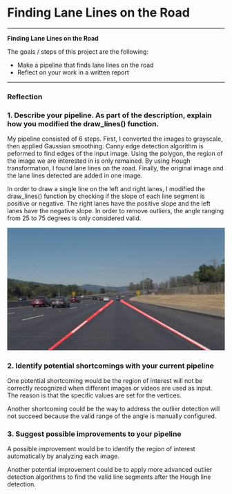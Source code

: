 # **Finding Lane Lines on the Road**

---

**Finding Lane Lines on the Road**

The goals / steps of this project are the following:
* Make a pipeline that finds lane lines on the road
* Reflect on your work in a written report


[//]: # (Image References)

[image1]: ./test_images_output/solidWhiteCurve.jpg

---

### Reflection

### 1. Describe your pipeline. As part of the description, explain how you modified the draw_lines() function.

My pipeline consisted of 6 steps. First, I converted the images to grayscale, then applied Gaussian smoothing.
Canny edge detection algorithm is peformed to find edges of the input image. Using the polygon, the region of the image we are interested in is only remained. By using Hough transformation, I found lane lines on the road. Finally, the original image and the lane lines detected are added in one image.

In order to draw a single line on the left and right lanes, I modified the draw_lines() function by checking if the slope of each line segment is positive or negative. The right lanes have the positive slope and the left lanes have the negative slope. In order to remove outliers, the angle ranging from 25 to 75 degrees is only considered valid.  

![alt text][image1]


### 2. Identify potential shortcomings with your current pipeline


One potential shortcoming would be the region of interest will not be correctly recognized when different images or videos are used as input. The reason is that the specific values are set for the vertices.

Another shortcoming could be the way to address the outlier detection will not succeed because the valid range of the angle is manually configured.


### 3. Suggest possible improvements to your pipeline

A possible improvement would be to identify the region of interest automatically by analyzing each image.

Another potential improvement could be to apply more advanced outlier detection algorithms to find the valid line segments after the Hough line detection.
